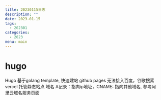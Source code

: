 ```yaml
---
title: 20230115日志
description: ""
date: 2023-01-15
tags:
  - 202301
categories:
  - 2023
menu: main
---
```


# hugo

Hugo 基于golang template, 快速建站
github pages 无法接入百度，谷歌搜索
vercel 托管静态站点
域名 A记录：指向ip地址，CNAME: 指向其他域名, 参考阿里云域名服务页面
